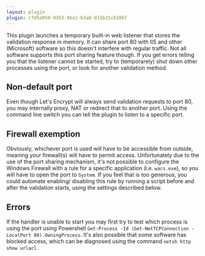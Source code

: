 ```yaml
---
layout: plugin
plugin: c7d5e050-9363-4ba1-b3a8-931b31c618b7
---
```

This plugin launches a temporary built-in web listener that stores the validation 
response in memory. It can share port 80 with IIS and other (Microsoft) software 
so this doesn't interfere with regular traffic. Not all software supports this 
port sharing feature though. If you get errors telling you that the listener 
cannot be started, try to (temporarely) shut down other processes  using the 
port, or look for another validation method.

## Non-default port
Even though Let's Encrypt will always send validation requests to port 80, 
you may internally proxy, NAT or redirect that to another port. Using the command 
line switch you can tell the plugin to listen to a specific port.

## Firewall exemption
Obviously, whichever port is used will have to be accessible from outside, meaning
your firewall(s) will have to permit access. Unfortunately due to the use of the
port sharing mechanism, it's not possible to configure the Windows Firewall with
a rule for a specific application (i.e. `wacs.exe`), so you will have to open the 
port to `System`. If you feel that is too generous, you could automate enabling/
disabling this rule by running a script before and after the validation starts, 
using the settings described below.

## Errors
If the handler is unable to start you may first try to test which process is using
the port using Powershell `Get-Process -Id (Get-NetTCPConnection -LocalPort 80).OwningProcess`.
It's also possible that some software has blocked access, which can be diagnosed using 
the command `netsh http show urlacl`.